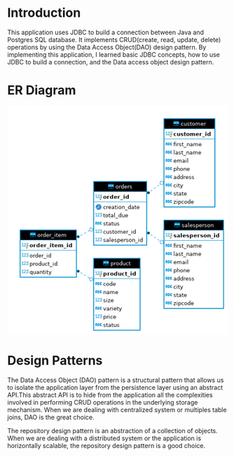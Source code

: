 # Introduction
This application uses JDBC to build a connection between Java and Postgres SQL database. It implements CRUD(create, read, update, delete) operations by using the Data Access Object(DAO) design pattern. By implementing this application, I learned basic JDBC concepts, how to use JDBC to build a connection, and the Data access object design pattern. 

# ER Diagram
![](https://github.com/jarviscanada/jarvis_data_eng_SiqiYang/blob/readme/core_java/jdbc/asset/ER_diagram.png)

# Design Patterns
The Data Access Object (DAO) pattern is a structural pattern that allows us to isolate the application layer from the persistence layer using an abstract API.This abstract API is to hide from the application all the complexities involved in performing CRUD operations in the underlying storage mechanism. When we are dealing with centralized system or multiples table joins, DAO is the great choice.

The repository design pattern is an abstraction of a collection of objects. When we are dealing with a distributed system or the application is horizontally scalable, the repository design pattern is a good choice.

